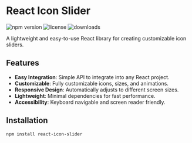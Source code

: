 # React Icon Slider

![npm version](https://img.shields.io/npm/v/react-icon-slider)
![license](https://img.shields.io/npm/l/react-icon-slider)
![downloads](https://img.shields.io/npm/dt/react-icon-slider)

A lightweight and easy-to-use React library for creating customizable icon sliders.

## Features

- **Easy Integration**: Simple API to integrate into any React project.
- **Customizable**: Fully customizable icons, sizes, and animations.
- **Responsive Design**: Automatically adjusts to different screen sizes.
- **Lightweight**: Minimal dependencies for fast performance.
- **Accessibility**: Keyboard navigable and screen reader friendly.

## Installation

```bash
npm install react-icon-slider
